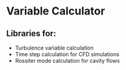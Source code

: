 # Variable Calculator

## Libraries for:
- Turbulence variable calculation
- Time step calculation for CFD simulations
- Rossiter mode calculation for cavity flows


